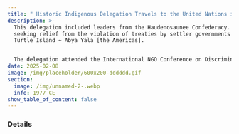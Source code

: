 ```yaml
---
title: " Historic Indigenous Delegation Travels to the United Nations in Geneva"
description: >-
  This delegation included leaders from the Haudenosaunee Confederacy. They went
  seeking relief from the violation of treaties by settler governments across
  Turtle Island ~ Abya Yala [the Americas]. 


  The delegation attended the International NGO Conference on Discrimination against Indigenous Populations in the Americas. The conference took place through the Sub-Committee on Racism, Racial Discrimination, Apartheid and Decolonization of the Special Committee on Human Rights, which is part of the United Nations Economic and Social Council (ECOSOC). 
date: 2025-02-08
image: /img/placeholder/600x200-dddddd.gif
section:
  image: /img/unnamed-2-.webp
  info: 1977 CE
show_table_of_content: false
---
```

### Details
